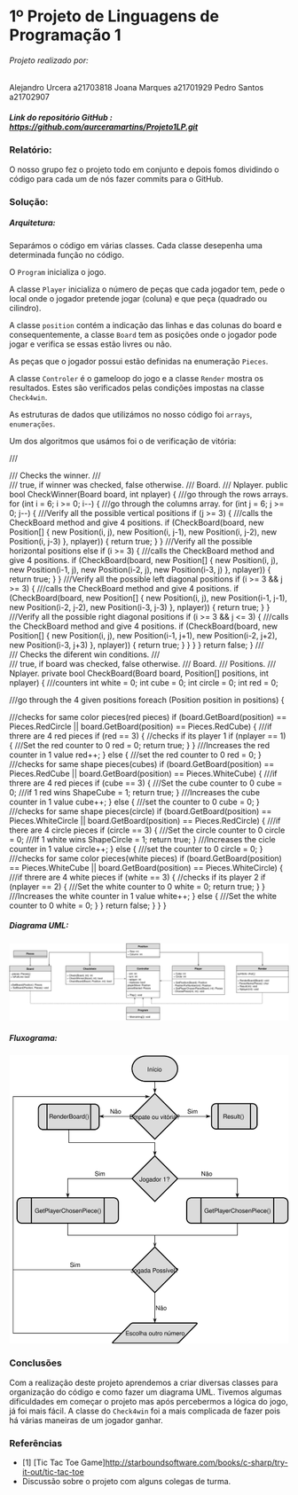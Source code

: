 # 1º Projeto de Linguagens de Programação 1

###### Projeto realizado por:
Alejandro Urcera a21703818
Joana Marques a21701929
Pedro Santos a21702907

##### Link do repositório GitHub : https://github.com/aurceramartins/Projeto1LP.git

### Relatório:
O nosso grupo fez o projeto todo em conjunto e depois fomos dividindo o código para cada um de nós fazer commits para o GitHub.

### Solução:
##### Arquitetura:
Separámos o código em várias classes.
Cada classe desepenha uma determinada função no código. <p>
O `Program` inicializa o jogo. <p>
A classe `Player` inicializa o número de peças que cada jogador tem, pede o local onde o jogador pretende jogar (coluna) e que peça (quadrado ou cilindro). <p>
A classe `position` contém a indicação das linhas e das colunas do board e consequentemente, a classe `Board` tem as posições onde o jogador pode jogar e verifica se essas estão livres ou não. <p>
As peças que o jogador possui estão definidas na enumeração `Pieces`.<p>
A classe `Controler` é o gameloop do jogo e a classe `Render` mostra os resultados. Estes são verificados pelas condições impostas na classe `Check4win`. <p>

As estruturas de dados que utilizámos no nosso código foi `arrays`, `enumerações`. <p>

Um dos algoritmos que usámos foi o de verificação de vitória:

/// <summary>
/// Checks the winner.
/// </summary>
/// <returns><c>true</c>, if winner was checked, <c>false</c> otherwise.</returns>
/// <param name="board">Board.</param>
/// <param name="nplayer">Nplayer.</param>
public bool CheckWinner(Board board, int nplayer)
{
///go through the rows arrays.
for (int i = 6; i >= 0; i--)
{
///go through the columns array.
for (int j = 6; j >= 0; j--)
{
///Verify all the possible vertical positions
if (j >= 3)
{
///calls the CheckBoard method and give 4 positions.
if (CheckBoard(board, new Position[] {
new Position(i, j),
new Position(i, j-1),
new Position(i, j-2),
new Position(i, j-3) }, nplayer))
{
return true;
}
}
///Verify all the possible horizontal positions
else if (i >= 3)
{
///calls the CheckBoard method and give 4 positions.
if (CheckBoard(board, new Position[] {
new Position(i, j),
new Position(i-1, j),
new Position(i-2, j),
new Position(i-3, j) }, nplayer))
{
return true;
}
}
///Verify all the possible left diagonal positions
if (i >= 3 && j >= 3)
{
///calls the CheckBoard method and give 4 positions.
if (CheckBoard(board, new Position[] {
new Position(i, j),
new Position(i-1, j-1),
new Position(i-2, j-2),
new Position(i-3, j-3) }, nplayer))
{
return true;
}
}
///Verify all the possible right diagonal positions
if (i >= 3 && j <= 3)
{
///calls the CheckBoard method and give 4 positions.
if (CheckBoard(board, new Position[] {
new Position(i, j),
new Position(i-1, j+1),
new Position(i-2, j+2),
new Position(i-3, j+3) }, nplayer))
{
return true;
}
}
}
}
return false;
}
/// <summary>
/// Checks the diferent win conditions.
/// </summary>
/// <returns><c>true</c>, if board was checked, <c>false</c> otherwise.</returns>
/// <param name="board">Board.</param>
/// <param name="positions">Positions.</param>
/// <param name="nplayer">Nplayer.</param>
private bool CheckBoard(Board board, Position[] positions, int nplayer)
{
///counters
int white = 0;
int cube = 0;
int circle = 0;
int red = 0;

///go through the 4 given positions
foreach (Position position in positions)
{

///checks for same color pieces(red pieces)
if (board.GetBoard(position) == Pieces.RedCircle
|| board.GetBoard(position) == Pieces.RedCube)
{
///if threre are 4 red pieces
if (red == 3)
{
//checks if its player 1
if (nplayer == 1)
{
///Set the red counter to 0
red = 0;
return true;
}
}
///Increases the red counter in 1 value
red++;
}
else
{
///set the red counter to 0
red = 0;
}
///checks for same shape pieces(cubes)
if (board.GetBoard(position) == Pieces.RedCube
|| board.GetBoard(position) == Pieces.WhiteCube)
{
///if threre are 4 red pieces
if (cube == 3)
{
///Set the cube counter to 0
cube = 0;
///if 1 red wins
ShapeCube = 1;
return true;
}
///Increases the cube counter in 1 value
cube++;
}
else
{
///set the counter to 0
cube = 0;
}
///checks for same shape pieces(circle)
if (board.GetBoard(position) == Pieces.WhiteCircle
|| board.GetBoard(position) == Pieces.RedCircle)
{
///if there are 4 circle pieces
if (circle == 3)
{
///Set the circle counter to 0
circle = 0;
///If 1 white wins
ShapeCircle = 1;
return true;
}
///Increases the cicle counter in 1 value
circle++;
}
else
{
///set the counter to 0
circle = 0;
}
///checks for same color pieces(white pieces)
if (board.GetBoard(position) == Pieces.WhiteCube
|| board.GetBoard(position) == Pieces.WhiteCircle)
{
///if threre are 4 white pieces
if (white == 3)
{
//checks if its player 2
if (nplayer == 2)
{
///Set the white counter to 0
white = 0;
return true;
}
}
///Increases the white counter in 1 value
white++;
}
else
{
///Set the white counter to 0
white = 0;
}
}
return false;
}
}
}


##### Diagrama UML:
![UML](UML.svg)
##### Fluxograma:
![Flowchart](Flowchart.svg)

### Conclusões
Com a realização deste projeto aprendemos a criar diversas classes para organização do código e como fazer um diagrama UML.
Tivemos algumas dificuldades em começar o projeto mas após percebermos a lógica do jogo, já foi mais fácil. A classe do `Check4win` foi a mais complicada de fazer pois há várias maneiras de um jogador ganhar.
### Referências
* <a name="ref3">\[1\]</a> [Tic Tac Toe Game]http://starboundsoftware.com/books/c-sharp/try-it-out/tic-tac-toe
* Discussão sobre o projeto com alguns colegas de turma.